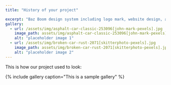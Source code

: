 ```yaml
---
title: "History of your project"

excerpt: "Baz Boom design system including logo mark, website design, and branding applications."
gallery:
  - url: /assets/img/asphalt-car-classic-253096[john-mark-pexels].jpg
    image_path: assets/img/asphalt-car-classic-253096[john-mark-pexels].jpg
    alt: "placeholder image 1"
  - url: /assets/img/broken-car-rust-2071[skitterphoto-pexels].jpg
    image_path: assets/img/broken-car-rust-2071[skitterphoto-pexels].jpg
    alt: "placeholder image 2"
---
```


This is how our project used to look:

{% include gallery caption="This is a sample gallery" %}